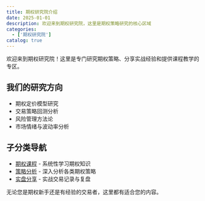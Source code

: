 ```yaml
---
title: 期权研究院介绍
date: 2025-01-01
description: 欢迎来到期权研究院，这里是期权策略研究的核心区域
categories:
  - ['期权研究院']
catalog: true
---
```


欢迎来到期权研究院！这里是专门研究期权策略、分享实战经验和提供课程教学的专区。

## 我们的研究方向

- 期权定价模型研究
- 交易策略回测分析
- 风险管理方法论
- 市场情绪与波动率分析

## 子分类导航

- [期权课程](/categories/options/course/) - 系统性学习期权知识
- [策略分析](/categories/options/strategy/) - 深入分析各类期权策略
- [实盘分享](/categories/options/trading-journal/) - 实战交易记录与复盘

无论您是期权新手还是有经验的交易者，这里都有适合您的内容。
